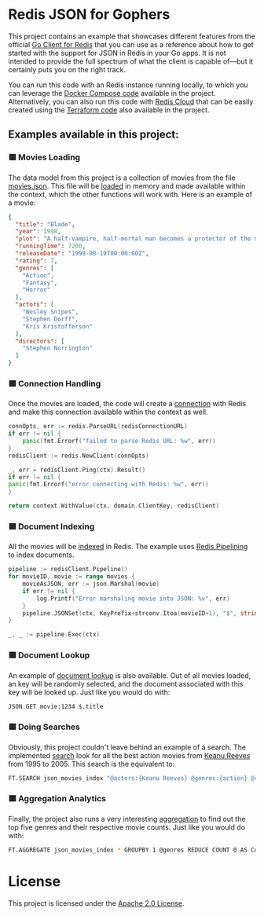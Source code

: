 # Redis JSON for Gophers

This project contains an example that showcases different features from the official [Go Client for Redis](https://github.com/redis/go-redis) that you can use as a reference about how to get started with the support for JSON in Redis in your Go apps. It is not intended to provide the full spectrum of what the client is capable of—but it certainly puts you on the right track.

You can run this code with an Redis instance running locally, to which you can leverage the [Docker Compose code](./docker-compose.yml) available in the project. Alternatively, you can also run this code with [Redis Cloud](https://redis.io/cloud/) that can be easily created using the [Terraform code](./redis-cloud.tf) also available in the project.

## Examples available in this project:

### 🟥 Movies Loading

The data model from this project is a collection of movies from the file [movies.json](./movies.json). This file will be [loaded](logic/movies.go) in memory and made available within the context, which the other functions will work with. Here is an example of a movie:

```json
{
  "title": "Blade",
  "year": 1998,
  "plot": "A half-vampire, half-mortal man becomes a protector of the mortal race, while slaying evil vampires.",
  "runningTime": 7200,
  "releaseDate": "1998-08-19T00:00:00Z",
  "rating": 7,
  "genres": [
    "Action",
    "Fantasy",
    "Horror"
  ],
  "actors": [
    "Wesley Snipes",
    "Stephen Dorff",
    "Kris Kristofferson"
  ],
  "directors": [
    "Stephen Norrington"
  ]
}
```

### 🟥 Connection Handling

Once the movies are loaded, the code will create a [connection](logic/connect.go) with Redis and make this connection available within the context as well.

```go
connOpts, err := redis.ParseURL(redisConnectionURL)
if err != nil {
    panic(fmt.Errorf("failed to parse Redis URL: %w", err))
}
redisClient := redis.NewClient(connOpts)

_, err = redisClient.Ping(ctx).Result()
if err != nil {
panic(fmt.Errorf("error connecting with Redis: %w", err))
}

return context.WithValue(ctx, domain.ClientKey, redisClient)
```

### 🟥 Document Indexing

All the movies will be [indexed](logic/index.go) in Redis. The example uses [Redis Pipelining](https://redis.io/docs/latest/develop/use/pipelining/) to index documents.

```go
pipeline := redisClient.Pipeline()
for movieID, movie := range movies {
    movieAsJSON, err := json.Marshal(movie)
    if err != nil {
        log.Printf("Error marshaling movie into JSON: %v", err)
    }
    pipeline.JSONSet(ctx, KeyPrefix+strconv.Itoa(movieID+1), "$", string(movieAsJSON))
}

_, _ := pipeline.Exec(ctx)
```

### 🟥 Document Lookup

An example of [document lookup](logic/lookup.go) is also available. Out of all movies loaded, an key will be randomly selected, and the document associated with this key will be looked up. Just like you would do with:

```bash
JSON.GET movie:1234 $.title
```

### 🟥 Doing Searches

Obviously, this project couldn't leave behind an example of a search. The implemented [search](logic/search.go) look for all the best action movies from [Keanu Reeves](https://en.wikipedia.org/wiki/Keanu_Reeves) from 1995 to 2005. This search is the equivalent to:

```bash
FT.SEARCH json_movies_index "@actors:{Keanu Reeves} @genres:{action} @rating:[7.0 +inf] @year:[1995 2005]" RETURN 3 $.title $.year $.rating
```

### 🟥 Aggregation Analytics

Finally, the project also runs a very interesting [aggregation](logic/aggreg.go) to find out the top five genres and their respective movie counts. Just like you would do with:

```bash
FT.AGGREGATE json_movies_index * GROUPBY 1 @genres REDUCE COUNT 0 AS Count SORTBY 2 @Count DESC MAX 5
```

# License

This project is licensed under the [Apache 2.0 License](./LICENSE).
